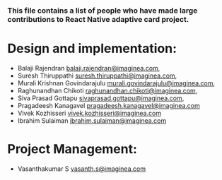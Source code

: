 ### This file contains a list of people who have made large contributions to React Native adaptive card project.
# Design and implementation:
- Balaji Rajendran <balaji.rajendran@imaginea.com>, 
- Suresh Thiruppathi <suresh.thiruppathi@imaginea.com>, 
- Murali Krishnan Govindarajulu <murali.govindarajulu@imaginea.com>, 
- Raghunandhan Chikoti <raghunandhan.chikoti@imaginea.com>, 
- Siva Prasad Gottapu <sivaprasad.gottapu@imaginea.com>, 
- Pragadeesh Kanagavel <pragadeesh.kanagavel@imaginea.com>
- Vivek Kozhisseri <vivek.kozhisseri@imaginea.com>
- Ibrahim Sulaiman <ibrahim.sulaiman@imaginea.com>

# Project Management:
- Vasanthakumar S <vasanth.s@imaginea.com>
